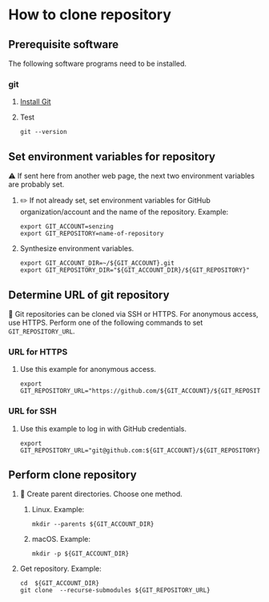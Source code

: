 # How to clone repository

## Prerequisite software

The following software programs need to be installed.

### git

1. [Install Git](https://github.com/senzing-garage/knowledge-base/blob/main/WHATIS/git.md)
1. Test

   ```console
   git --version
   ```

## Set environment variables for repository

:warning: If sent here from another web page,
the next two environment variables are probably set.

1. :pencil2: If not already set, set environment variables for
   GitHub organization/account and the name of the repository.
   Example:

   ```console
   export GIT_ACCOUNT=senzing
   export GIT_REPOSITORY=name-of-repository
   ```

1. Synthesize environment variables.

   ```console
   export GIT_ACCOUNT_DIR=~/${GIT_ACCOUNT}.git
   export GIT_REPOSITORY_DIR="${GIT_ACCOUNT_DIR}/${GIT_REPOSITORY}"
   ```

## Determine URL of git repository

:thinking: Git repositories can be cloned via SSH or HTTPS.
For anonymous access, use HTTPS.
Perform one of the following commands to set `GIT_REPOSITORY_URL`.

### URL for HTTPS

1. Use this example for anonymous access.

   ```console
   export GIT_REPOSITORY_URL="https://github.com/${GIT_ACCOUNT}/${GIT_REPOSITORY}.git"
   ```

### URL for SSH

1. Use this example to log in with GitHub credentials.

   ```console
   export GIT_REPOSITORY_URL="git@github.com:${GIT_ACCOUNT}/${GIT_REPOSITORY}.git"
   ```

## Perform clone repository

1. :thinking: Create parent directories.
   Choose one method.

   1. Linux.
      Example:

      ```console
      mkdir --parents ${GIT_ACCOUNT_DIR}
      ```

   1. macOS.
      Example:

      ```console
      mkdir -p ${GIT_ACCOUNT_DIR}
      ```

1. Get repository.
   Example:

   ```console
   cd  ${GIT_ACCOUNT_DIR}
   git clone  --recurse-submodules ${GIT_REPOSITORY_URL}
   ```

